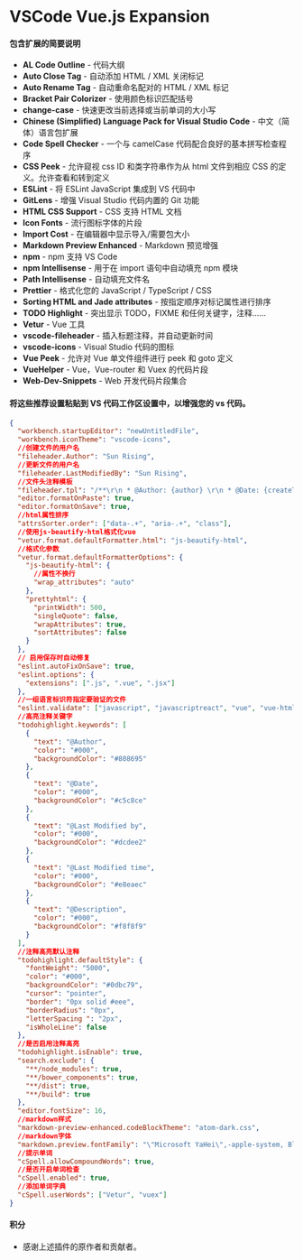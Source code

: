 # VSCode Vue.js Expansion

#### 包含扩展的简要说明

- **AL Code Outline** - 代码大纲
- **Auto Close Tag** - 自动添加 HTML / XML 关闭标记
- **Auto Rename Tag** - 自动重命名配对的 HTML / XML 标记
- **Bracket Pair Colorizer** - 使用颜色标识匹配括号
- **change-case** - 快速更改当前选择或当前单词的大小写
- **Chinese (Simplified) Language Pack for Visual Studio Code** - 中文（简体）语言包扩展
- **Code Spell Checker** - 一个与 camelCase 代码配合良好的基本拼写检查程序
- **CSS Peek** - 允许窥视 css ID 和类字符串作为从 html 文件到相应 CSS 的定义。允许查看和转到定义
- **ESLint** - 将 ESLint JavaScript 集成到 VS 代码中
- **GitLens** - 增强 Visual Studio 代码内置的 Git 功能
- **HTML CSS Support** - CSS 支持 HTML 文档
- **Icon Fonts** - 流行图标字体的片段
- **Import Cost** - 在编辑器中显示导入/需要包大小
- **Markdown Preview Enhanced** - Markdown 预览增强
- **npm** - npm 支持 VS Code
- **npm Intellisense** - 用于在 import 语句中自动填充 npm 模块
- **Path Intellisense** - 自动填充文件名
- **Prettier** - 格式化您的 JavaScript / TypeScript / CSS
- **Sorting HTML and Jade attributes** - 按指定顺序对标记属性进行排序
- **TODO Highlight** - 突出显示 TODO，FIXME 和任何关键字，注释......
- **Vetur** - Vue 工具
- **vscode-fileheader** - 插入标题注释，并自动更新时间
- **vscode-icons** - Visual Studio 代码的图标
- **Vue Peek** - 允许对 Vue 单文件组件进行 peek 和 goto 定义
- **VueHelper** - Vue，Vue-router 和 Vuex 的代码片段
- **Web-Dev-Snippets** - Web 开发代码片段集合

#### 将这些推荐设置粘贴到 VS 代码工作区设置中，以增强您的 vs 代码。

```json
{
  "workbench.startupEditor": "newUntitledFile",
  "workbench.iconTheme": "vscode-icons",
  //创建文件的用户名
  "fileheader.Author": "Sun Rising",
  //更新文件的用户名
  "fileheader.LastModifiedBy": "Sun Rising",
  //文件头注释模板
  "fileheader.tpl": "/**\r\n * @Author: {author} \r\n * @Date: {createTime} \r\n * @Last Modified by: {lastModifiedBy} \r\n * @Last Modified time: {updateTime} \r\n * @Description: \r\n */\r\n",
  "editor.formatOnPaste": true,
  "editor.formatOnSave": true,
  //html属性排序
  "attrsSorter.order": ["data-.+", "aria-.+", "class"],
  //使用js-beautify-html格式化vue
  "vetur.format.defaultFormatter.html": "js-beautify-html",
  //格式化参数
  "vetur.format.defaultFormatterOptions": {
    "js-beautify-html": {
      //属性不换行
      "wrap_attributes": "auto"
    },
    "prettyhtml": {
      "printWidth": 500,
      "singleQuote": false,
      "wrapAttributes": true,
      "sortAttributes": false
    }
  },
  // 启用保存时自动修复
  "eslint.autoFixOnSave": true,
  "eslint.options": {
    "extensions": [".js", ".vue", ".jsx"]
  },
  //一组语言标识符指定要验证的文件
  "eslint.validate": ["javascript", "javascriptreact", "vue", "vue-html"],
  //高亮注释关键字
  "todohighlight.keywords": [
    {
      "text": "@Author",
      "color": "#000",
      "backgroundColor": "#808695"
    },
    {
      "text": "@Date",
      "color": "#000",
      "backgroundColor": "#c5c8ce"
    },
    {
      "text": "@Last Modified by",
      "color": "#000",
      "backgroundColor": "#dcdee2"
    },
    {
      "text": "@Last Modified time",
      "color": "#000",
      "backgroundColor": "#e8eaec"
    },
    {
      "text": "@Description",
      "color": "#000",
      "backgroundColor": "#f8f8f9"
    }
  ],
  //注释高亮默认注释
  "todohighlight.defaultStyle": {
    "fontWeight": "5000",
    "color": "#000",
    "backgroundColor": "#0dbc79",
    "cursor": "pointer",
    "border": "0px solid #eee",
    "borderRadius": "0px",
    "letterSpacing ": "2px",
    "isWholeLine": false
  },
  //是否启用注释高亮
  "todohighlight.isEnable": true,
  "search.exclude": {
    "**/node_modules": true,
    "**/bower_components": true,
    "**/dist": true,
    "**/build": true
  },
  "editor.fontSize": 16,
  //markdown样式
  "markdown-preview-enhanced.codeBlockTheme": "atom-dark.css",
  //markdown字体
  "markdown.preview.fontFamily": "\"Microsoft YaHei\",-apple-system, BlinkMacSystemFont, \"Segoe UI\", Roboto, Helvetica, Arial, sans-serif, \"Apple Color Emoji\", \"Segoe UI Emoji\", \"Segoe UI Symbol\"",
  //提示单词
  "cSpell.allowCompoundWords": true,
  //是否开启单词检查
  "cSpell.enabled": true,
  //添加单词字典
  "cSpell.userWords": ["Vetur", "vuex"]
}
```

#### 积分

- 感谢上述插件的原作者和贡献者。
